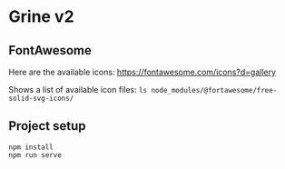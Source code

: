 # Grine v2


## FontAwesome
Here are the available icons: https://fontawesome.com/icons?d=gallery

Shows a list of available icon files:
`ls node_modules/@fortawesome/free-solid-svg-icons/`


## Project setup
```
npm install
npm run serve
```
